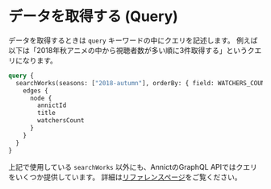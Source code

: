 # データを取得する (Query)

データを取得するときは `query` キーワードの中にクエリを記述します。
例えば以下は「2018年秋アニメの中から視聴者数が多い順に3件取得する」というクエリになります。

```graphql
query {
  searchWorks(seasons: ["2018-autumn"], orderBy: { field: WATCHERS_COUNT, direction: DESC }, first: 3) {
    edges {
      node {
        annictId
        title
        watchersCount
      }
    }
  }
}
```

上記で使用している `searchWorks` 以外にも、AnnictのGraphQL APIではクエリをいくつか提供しています。
詳細は<a href="/graphql-api/reference/operation/query/">リファレンスページ</a>をご覧ください。

